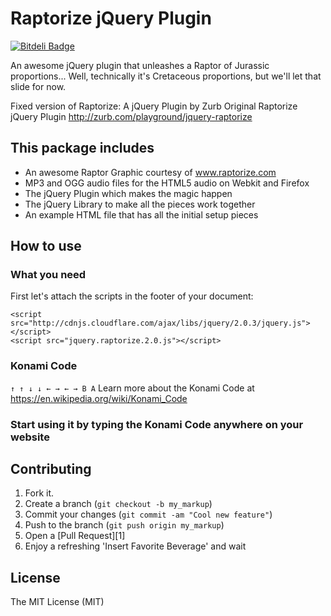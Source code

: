 Raptorize jQuery Plugin
=========

[![Bitdeli Badge](https://d2weczhvl823v0.cloudfront.net/acrogenesis/raptorize/trend.png)](https://bitdeli.com/free "Bitdeli Badge")

An awesome jQuery plugin that unleashes a Raptor of Jurassic proportions...
Well, technically it's Cretaceous proportions, but we'll let that slide for now.

Fixed version of Raptorize: A jQuery Plugin by Zurb
Original Raptorize jQuery Plugin http://zurb.com/playground/jquery-raptorize

This package includes
------------
* An awesome Raptor Graphic courtesy of www.raptorize.com
* MP3 and OGG audio files for the HTML5 audio on Webkit and Firefox
* The jQuery Plugin which makes the magic happen
* The jQuery Library to make all the pieces work together
* An example HTML file that has all the initial setup pieces


How to use
------------

### What you need
First let's attach the scripts in the footer of your document:

    <script src="http://cdnjs.cloudflare.com/ajax/libs/jquery/2.0.3/jquery.js"></script>
    <script src="jquery.raptorize.2.0.js"></script>

### Konami Code
`↑ ↑ ↓ ↓ ← → ← → B A`
Learn more about the Konami Code at https://en.wikipedia.org/wiki/Konami_Code

### Start using it by typing the Konami Code anywhere on your website

Contributing
------------

1. Fork it.
2. Create a branch (`git checkout -b my_markup`)
3. Commit your changes (`git commit -am "Cool new feature"`)
4. Push to the branch (`git push origin my_markup`)
5. Open a [Pull Request][1]
6. Enjoy a refreshing 'Insert Favorite Beverage' and wait

License
------------
The MIT License (MIT)
